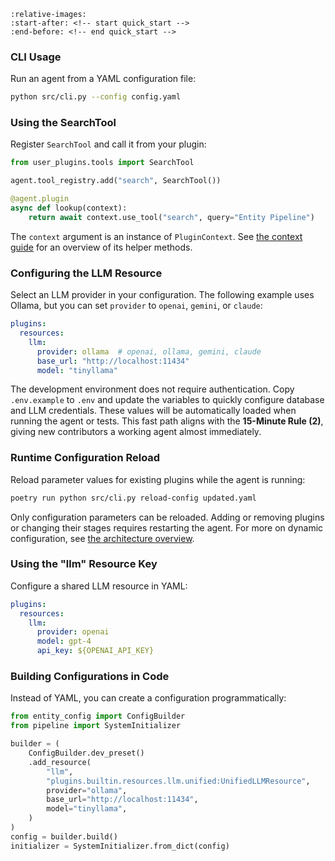 ```{include} ../../README.md
:relative-images:
:start-after: <!-- start quick_start -->
:end-before: <!-- end quick_start -->
```

### CLI Usage
Run an agent from a YAML configuration file:

```bash
python src/cli.py --config config.yaml
```

### Using the SearchTool
Register `SearchTool` and call it from your plugin:

```python
from user_plugins.tools import SearchTool

agent.tool_registry.add("search", SearchTool())

@agent.plugin
async def lookup(context):
    return await context.use_tool("search", query="Entity Pipeline")
```

The `context` argument is an instance of `PluginContext`. See
[the context guide](context.md) for an overview of its helper methods.

### Configuring the LLM Resource
Select an LLM provider in your configuration. The following example uses
Ollama, but you can set `provider` to `openai`, `gemini`, or `claude`:

```yaml
plugins:
  resources:
    llm:
      provider: ollama  # openai, ollama, gemini, claude
      base_url: "http://localhost:11434"
      model: "tinyllama"
```

The development environment does not require authentication.
Copy `.env.example` to `.env` and update the variables to quickly
configure database and LLM credentials. These values will be automatically
loaded when running the agent or tests.
This fast path aligns with the **15-Minute Rule (2)**, giving new
contributors a working agent almost immediately.

### Runtime Configuration Reload
Reload parameter values for existing plugins while the agent is running:

```bash
poetry run python src/cli.py reload-config updated.yaml
```

Only configuration parameters can be reloaded. Adding or removing plugins or
changing their stages requires restarting the agent. For more on dynamic
configuration, see [the architecture overview](../../architecture/general.md#%F0%9F%94%84-reconfigurable-agent-infrastructure).

### Using the "llm" Resource Key
Configure a shared LLM resource in YAML:

```yaml
plugins:
  resources:
    llm:
      provider: openai
      model: gpt-4
      api_key: ${OPENAI_API_KEY}
```

### Building Configurations in Code
Instead of YAML, you can create a configuration programmatically:

```python
from entity_config import ConfigBuilder
from pipeline import SystemInitializer

builder = (
    ConfigBuilder.dev_preset()
    .add_resource(
        "llm",
        "plugins.builtin.resources.llm.unified:UnifiedLLMResource",
        provider="ollama",
        base_url="http://localhost:11434",
        model="tinyllama",
    )
)
config = builder.build()
initializer = SystemInitializer.from_dict(config)
```
